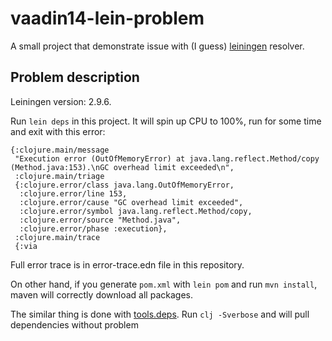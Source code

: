# vaadin14-lein-problem

A small project that demonstrate issue with (I guess)
[leiningen](http://leiningen.org) resolver.

## Problem description

Leiningen version: 2.9.6.

Run `lein deps` in this project. It will spin up CPU to 100%, run for
some time and exit with this error:

```edn
{:clojure.main/message
 "Execution error (OutOfMemoryError) at java.lang.reflect.Method/copy (Method.java:153).\nGC overhead limit exceeded\n",
 :clojure.main/triage
 {:clojure.error/class java.lang.OutOfMemoryError,
  :clojure.error/line 153,
  :clojure.error/cause "GC overhead limit exceeded",
  :clojure.error/symbol java.lang.reflect.Method/copy,
  :clojure.error/source "Method.java",
  :clojure.error/phase :execution},
 :clojure.main/trace
 {:via
```

Full error trace is in error-trace.edn file in this repository.

On other hand, if you generate `pom.xml` with `lein pom` and run
`mvn install`, maven will correctly download all packages.

The similar thing is done with
[tools.deps](https://github.com/clojure/tools.deps.alpha). Run
`clj -Sverbose` and will pull dependencies without problem


